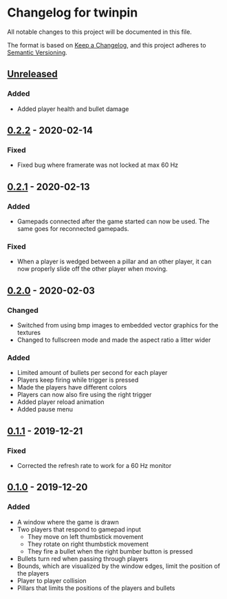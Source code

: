 # Changelog for twinpin

All notable changes to this project will be documented in this file.

The format is based on [Keep a Changelog](https://keepachangelog.com/en/1.0.0/),
and this project adheres to [Semantic
Versioning](https://semver.org/spec/v2.0.0.html).

## [Unreleased]
### Added
* Added player health and bullet damage

## [0.2.2] - 2020-02-14
### Fixed
* Fixed bug where framerate was not locked at max 60 Hz

## [0.2.1] - 2020-02-13
### Added
* Gamepads connected after the game started can now be used. The same goes for
  reconnected gamepads.

### Fixed
* When a player is wedged between a pillar and an other player, it can now
  properly slide off the other player when moving.

## [0.2.0] - 2020-02-03
### Changed
* Switched from using bmp images to embedded vector graphics for the textures
* Changed to fullscreen mode and made the aspect ratio a litter wider

### Added
* Limited amount of bullets per second for each player
* Players keep firing while trigger is pressed
* Made the players have different colors
* Players can now also fire using the right trigger
* Added player reload animation
* Added pause menu

## [0.1.1] - 2019-12-21
### Fixed
* Corrected the refresh rate to work for a 60 Hz monitor

## [0.1.0] - 2019-12-20
### Added
* A window where the game is drawn
* Two players that respond to gamepad input
  * They move on left thumbstick movement
  * They rotate on right thumbstick movement
  * They fire a bullet when the right bumber button is pressed
* Bullets turn red when passing through players
* Bounds, which are visualized by the window edges, limit the position of the
  players
* Player to player collision
* Pillars that limits the positions of the players and bullets

[Unreleased]: https://github.com/victorjoh/twinpin/compare/v0.2.2...HEAD
[0.2.2]: https://github.com/victorjoh/twinpin/compare/v0.2.1...v0.2.2
[0.2.1]: https://github.com/victorjoh/twinpin/compare/v0.2.0...v0.2.1
[0.2.0]: https://github.com/victorjoh/twinpin/compare/v0.1.1...v0.2.0
[0.1.1]: https://github.com/victorjoh/twinpin/compare/v0.1.0...v0.1.1
[0.1.0]: https://github.com/victorjoh/twinpin/releases/tag/v0.1.0